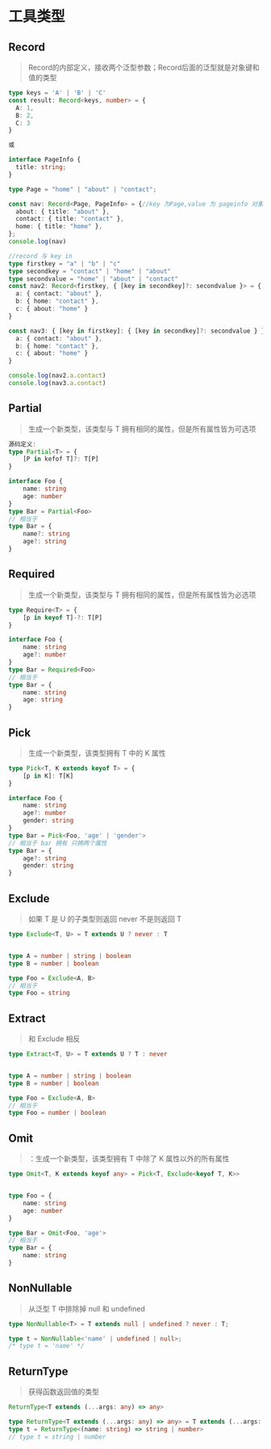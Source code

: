 # 工具类型

## Record
  > Record的内部定义，接收两个泛型参数；Record后面的泛型就是对象键和值的类型

```ts
type keys = 'A' | 'B' | 'C'
const result: Record<keys, number> = {
  A: 1,
  B: 2,
  C: 3
}

或

interface PageInfo {
  title: string;
}

type Page = "home" | "about" | "contact";

const nav: Record<Page, PageInfo> = {//key 为Page,value 为 pageinfo 对象，对象key为title，value类型为string
  about: { title: "about" },
  contact: { title: "contact" },
  home: { title: "home" },
};
console.log(nav)

//record 与 key in 
type firstkey = "a" | "b" | "c" 
type secondkey = "contact" | "home" | "about" 
type secondvalue = "home" | "about" | "contact"
const nav2: Record<firstkey, { [key in secondkey]?: secondvalue }> = {
  a: { contact: "about" },
  b: { home: "contact" },
  c: { about: "home" }
}

const nav3: { [key in firstkey]: { [key in secondkey]?: secondvalue } } = {
  a: { contact: "about" },
  b: { home: "contact" },
  c: { about: "home" }
}

console.log(nav2.a.contact)
console.log(nav3.a.contact)

```
## Partial
  > 生成一个新类型，该类型与 T 拥有相同的属性，但是所有属性皆为可选项


```ts
源码定义:
type Partial<T> = {
    [P in kefof T]?: T[P]
}

interface Foo {
    name: string
    age: number
}
type Bar = Partial<Foo>
// 相当于
type Bar = {
    name?: string
    age?: string
}

```

## Required
  > 生成一个新类型，该类型与 T 拥有相同的属性，但是所有属性皆为必选项


```ts
type Require<T> = {
    [p in keyof T]-?: T[P]
}

interface Foo {
    name: string
    age?: number
}
type Bar = Required<Foo>
// 相当于
type Bar = {
    name: string
    age: string
}
```

## Pick
  > 生成一个新类型，该类型拥有 T 中的 K 属性


```ts
type Pick<T, K extends keyof T> = {
    [p in K]: T[K]
}

interface Foo {
    name: string
    age?: number
    gender: string
}
type Bar = Pick<Foo, 'age' | 'gender'> 
// 相当于 bar 拥有 只拥两个属性
type Bar = {
    age?: string
    gender: string
}
```


## Exclude
  > 如果 T 是 U 的子类型则返回 never 不是则返回 T

```ts
type Exclude<T, U> = T extends U ? never : T


type A = number | string | boolean
type B = number | boolean

type Foo = Exclude<A, B>
// 相当于
type Foo = string
```


## Extract
  > 和 Exclude 相反

```ts
type Extract<T, U> = T extends U ? T : never


type A = number | string | boolean
type B = number | boolean

type Foo = Exclude<A, B>
// 相当于
type Foo = number | boolean
```


## Omit
  > ：生成一个新类型，该类型拥有 T 中除了 K 属性以外的所有属性

```ts
type Omit<T, K extends keyof any> = Pick<T, Exclude<keyof T, K>> 


type Foo = {
	name: string
	age: number
}

type Bar = Omit<Foo, 'age'>
// 相当于
type Bar = {
	name: string
}
```

## NonNullable
  > 从泛型 T 中排除掉 null 和 undefined

```ts
type NonNullable<T> = T extends null | undefined ? never : T;

type t = NonNullable<'name' | undefined | null>;
/* type t = 'name' */
```

## ReturnType
  > 获得函数返回值的类型

```ts
ReturnType<T extends (...args: any) => any>

type ReturnType<T extends (...args: any) => any> = T extends (...args: any) => infer R ? R : any;
type t = ReturnType<(name: string) => string | number>
// type t = string | number
```